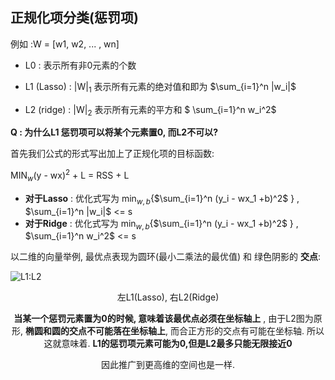 ## 正规化项分类(惩罚项)

例如  :W = [w1, w2, ... , wn]

- L0 : 表示所有非0元素的个数

- L1 (Lasso) : |W|$_1$ 表示所有元素的绝对值和即为 $\sum_{i=1}^n |w_i|$
- L2 (ridge) :  |W|$_2$ 表示所有元素的平方和  $ \sum_{i=1}^n w_i^2$



**Q : 为什么L1 惩罚项可以将某个元素置0, 而L2不可以?**

首先我们公式的形式写出加上了正规化项的目标函数:

MIN$_w$(y - wx)$^2$  + L = RSS + L

- **对于Lasso** : 优化式写为 min$_{w, b}${$\sum_{i=1}^n (y_i - wx_1 +b)^2$ } , $\sum_{i=1}^n |w_i|$ <= s 
- **对于Ridge** : 优化式写为 min$_{w,b}${$\sum_{i=1}^n (y_i - wx_1 +b)^2$ } , $\sum_{i=1}^n w_i^2$  <= s

 以二维的向量举例, 最优点表现为圆环(最小二乘法的最优值) 和 绿色阴影的 **交点**: 

![L1:L2](/Users/ark/%E8%AF%BE%E7%A8%8B%E8%B5%84%E6%96%99/%E5%AD%A6%E4%B9%A0%E7%AC%94%E8%AE%B0/%E6%9C%BA%E5%99%A8%E5%AD%A6%E4%B9%A0/%E5%9B%9E%E5%BD%92/image/L1:L2.png)

<center>左L1(Lasso), 右L2(Ridge)

**当某一个惩罚元素置为0的时候, 意味着该最优点必须在坐标轴上** , 由于L2图为原形, **椭圆和圆的交点不可能落在坐标轴上**, 而合正方形的交点有可能在坐标轴. 所以这就意味着. **L1的惩罚项元素可能为0,但是L2最多只能无限接近0**

因此推广到更高维的空间也是一样.